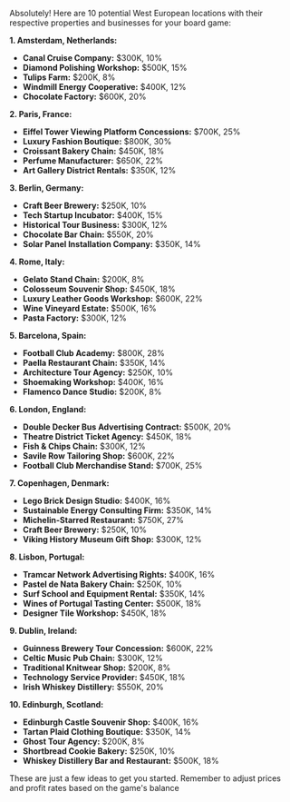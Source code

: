 Absolutely! Here are 10 potential West European locations with their respective properties and businesses for your board game:

**1. Amsterdam, Netherlands:**

* **Canal Cruise Company:** $300K, 10%
* **Diamond Polishing Workshop:** $500K, 15%
* **Tulips Farm:** $200K, 8%
* **Windmill Energy Cooperative:** $400K, 12%
* **Chocolate Factory:** $600K, 20%

**2. Paris, France:**

* **Eiffel Tower Viewing Platform Concessions:** $700K, 25%
* **Luxury Fashion Boutique:** $800K, 30%
* **Croissant Bakery Chain:** $450K, 18%
* **Perfume Manufacturer:** $650K, 22%
* **Art Gallery District Rentals:** $350K, 12%

**3. Berlin, Germany:**

* **Craft Beer Brewery:** $250K, 10%
* **Tech Startup Incubator:** $400K, 15%
* **Historical Tour Business:** $300K, 12%
* **Chocolate Bar Chain:** $550K, 20%
* **Solar Panel Installation Company:** $350K, 14%

**4. Rome, Italy:**

* **Gelato Stand Chain:** $200K, 8%
* **Colosseum Souvenir Shop:** $450K, 18%
* **Luxury Leather Goods Workshop:** $600K, 22%
* **Wine Vineyard Estate:** $500K, 16%
* **Pasta Factory:** $300K, 12%

**5. Barcelona, Spain:**

* **Football Club Academy:** $800K, 28%
* **Paella Restaurant Chain:** $350K, 14%
* **Architecture Tour Agency:** $250K, 10%
* **Shoemaking Workshop:** $400K, 16%
* **Flamenco Dance Studio:** $200K, 8%

**6. London, England:**

* **Double Decker Bus Advertising Contract:** $500K, 20%
* **Theatre District Ticket Agency:** $450K, 18%
* **Fish & Chips Chain:** $300K, 12%
* **Savile Row Tailoring Shop:** $600K, 22%
* **Football Club Merchandise Stand:** $700K, 25%

**7. Copenhagen, Denmark:**

* **Lego Brick Design Studio:** $400K, 16%
* **Sustainable Energy Consulting Firm:** $350K, 14%
* **Michelin-Starred Restaurant:** $750K, 27%
* **Craft Beer Brewery:** $250K, 10%
* **Viking History Museum Gift Shop:** $300K, 12%

**8. Lisbon, Portugal:**

* **Tramcar Network Advertising Rights:** $400K, 16%
* **Pastel de Nata Bakery Chain:** $250K, 10%
* **Surf School and Equipment Rental:** $350K, 14%
* **Wines of Portugal Tasting Center:** $500K, 18%
* **Designer Tile Workshop:** $450K, 18%

**9. Dublin, Ireland:**

* **Guinness Brewery Tour Concession:** $600K, 22%
* **Celtic Music Pub Chain:** $300K, 12%
* **Traditional Knitwear Shop:** $200K, 8%
* **Technology Service Provider:** $450K, 18%
* **Irish Whiskey Distillery:** $550K, 20%

**10. Edinburgh, Scotland:**

* **Edinburgh Castle Souvenir Shop:** $400K, 16%
* **Tartan Plaid Clothing Boutique:** $350K, 14%
* **Ghost Tour Agency:** $200K, 8%
* **Shortbread Cookie Bakery:** $250K, 10%
* **Whiskey Distillery Bar and Restaurant:** $500K, 18%

These are just a few ideas to get you started. Remember to adjust prices and profit rates based on the game's balance